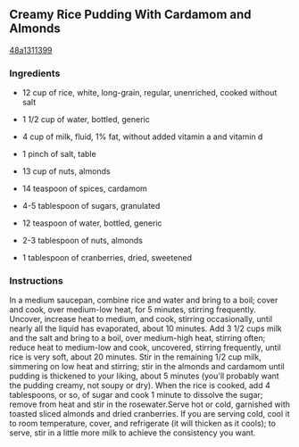 ## Creamy Rice Pudding With Cardamom and Almonds

[48a1311399](http://www.food.com/recipe/creamy-rice-pudding-with-cardamom-and-almonds-461411)

### Ingredients

 - 12 cup of rice, white, long-grain, regular, unenriched, cooked without salt

 - 1 1/2 cup of water, bottled, generic

 - 4 cup of milk, fluid, 1% fat, without added vitamin a and vitamin d

 - 1 pinch of salt, table

 - 13 cup of nuts, almonds

 - 14 teaspoon of spices, cardamom

 - 4-5 tablespoon of sugars, granulated

 - 12 teaspoon of water, bottled, generic

 - 2-3 tablespoon of nuts, almonds

 - 1 tablespoon of cranberries, dried, sweetened

### Instructions

In a medium saucepan, combine rice and water and bring to a boil; cover and cook, over medium-low heat, for 5 minutes, stirring frequently. Uncover, increase heat to medium, and cook, stirring occasionally, until nearly all the liquid has evaporated, about 10 minutes. Add 3 1/2 cups milk and the salt and bring to a boil, over medium-high heat, stirring often; reduce heat to medium-low and cook, uncovered, stirring frequently, until rice is very soft, about 20 minutes. Stir in the remaining 1/2 cup milk, simmering on low heat and stirring; stir in the almonds and cardamom until pudding is thickened to your liking, about 5 minutes (you'll probably want the pudding creamy, not soupy or dry). When the rice is cooked, add 4 tablespoons, or so, of sugar and cook 1 minute to dissolve the sugar; remove from heat and stir in the rosewater.Serve hot or cold, garnished with toasted sliced almonds and dried cranberries. If you are serving cold, cool it to room temperature, cover, and refrigerate (it will thicken as it cools); to serve, stir in a little more milk to achieve the consistency you want.